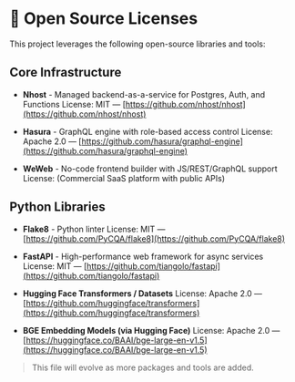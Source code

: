 # 📄 Open Source Licenses

This project leverages the following open-source libraries and tools:

## Core Infrastructure

* **Nhost** - Managed backend-as-a-service for Postgres, Auth, and Functions
  License: MIT — [https://github.com/nhost/nhost](https://github.com/nhost/nhost)

* **Hasura** - GraphQL engine with role-based access control
  License: Apache 2.0 — [https://github.com/hasura/graphql-engine](https://github.com/hasura/graphql-engine)

* **WeWeb** - No-code frontend builder with JS/REST/GraphQL support
  License: (Commercial SaaS platform with public APIs)

## Python Libraries

* **Flake8** - Python linter
  License: MIT — [https://github.com/PyCQA/flake8](https://github.com/PyCQA/flake8)

* **FastAPI** - High-performance web framework for async services
  License: MIT — [https://github.com/tiangolo/fastapi](https://github.com/tiangolo/fastapi)

* **Hugging Face Transformers / Datasets**
  License: Apache 2.0 — [https://github.com/huggingface/transformers](https://github.com/huggingface/transformers)

* **BGE Embedding Models (via Hugging Face)**
  License: Apache 2.0 — [https://huggingface.co/BAAI/bge-large-en-v1.5](https://huggingface.co/BAAI/bge-large-en-v1.5)

> This file will evolve as more packages and tools are added.
